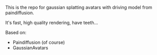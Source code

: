 This is the repo for gaussian splatting avatars with driving model from paindiffusion.

It's fast, high quality rendering, have teeth...

Based on:
- Paindiffusion (of course)
- GaussianAvatars
